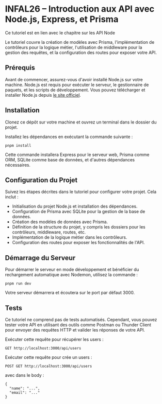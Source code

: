 # INFAL26 – Introduction aux API avec Node.js, Express, et Prisma

Ce tutoriel est en lien avec le chapitre sur les API Node

Le tutoriel couvre la création de modèles avec Prisma, l'implémentation de contrôleurs pour la logique métier, l'utilisation de middleware pour la gestion des requêtes, et la configuration des routes pour exposer votre API.

## Prérequis
Avant de commencer, assurez-vous d'avoir installé Node.js sur votre machine. Node.js est requis pour exécuter le serveur, le gestionnaire de paquets, et les scripts de développement. Vous pouvez télécharger et installer Node.js depuis [le site officiel](https://nodejs.org/).

## Installation

Clonez ce dépôt sur votre machine et ouvrez un terminal dans le dossier du projet.

Installez les dépendances en exécutant la commande suivante :

```
pnpm install
```

Cette commande installera Express pour le serveur web, Prisma comme ORM, SQLite comme base de données, et d'autres dépendances nécessaires.

## Configuration du Projet

Suivez les étapes décrites dans le tutoriel pour configurer votre projet. Cela inclut :

- Initialisation du projet Node.js et installation des dépendances.
- Configuration de Prisma avec SQLite pour la gestion de la base de données.
- Création des modèles de données avec Prisma.
- Définition de la structure du projet, y compris les dossiers pour les contrôleurs, middleware, routes, etc.
- Implémentation de la logique métier dans les contrôleurs.
- Configuration des routes pour exposer les fonctionnalités de l'API.

## Démarrage du Serveur

Pour démarrer le serveur en mode développement et bénéficier du rechargement automatique avec Nodemon, utilisez la commande :

```
pnpm run dev
```

Votre serveur démarrera et écoutera sur le port par défaut 3000.

## Tests

Ce tutoriel ne comprend pas de tests automatisés. Cependant, vous pouvez tester votre API en utilisant des outils comme Postman ou Thunder Client pour envoyer des requêtes HTTP et valider les réponses de votre API.

Exécuter cette requête pour récupérer les users :

```
GET http://localhost:3000/api/users
```

Exécuter cette requête pour crée un users :

```
POST GET http://localhost:3000/api/users
```

avec dans le body : 

```
{
  "name": "...",
  "email": "..."
}
```




